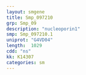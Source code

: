 ```yaml
---
layout: smgene
title: Smp_097210
grp: Smp_09
description: "nucleoporin1"
smp: Smp_097210.1
uniprot: "G4VD04"
length:  1029
cdd: "ns"
kk: K14307
categories: sm
---
```

